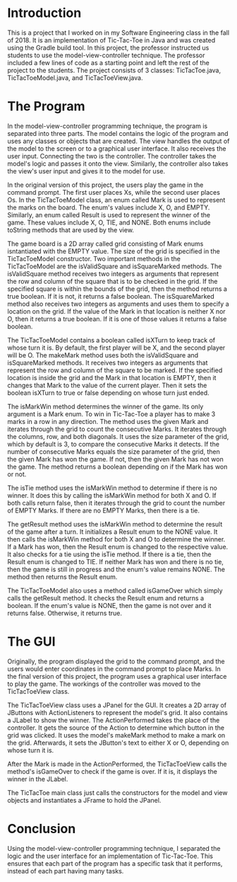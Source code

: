 # Introduction
This is a project that I worked on in my Software Engineering class in the fall of 2018. It is an implementation of Tic-Tac-Toe in Java and was created using the Gradle build tool. In this project, the professor instructed us students to use the model-view-controller technique. The professor included a few lines of code as a starting point and left the rest of the project to the students. The project consists of 3 classes: TicTacToe.java, TicTacToeModel.java, and TicTacToeView.java.
# The Program
In the model-view-controller programming technique, the program is separated into three parts. The model contains the logic of the program and uses any classes or objects that are created. The view handles the output of the model to the screen or to a graphical user interface. It also receives the user input. Connecting the two is the controller. The controller takes the model's logic and passes it onto the view. Similarly, the controller also takes the view's user input and gives it to the model for use.

In the original version of this project, the users play the game in the command prompt. The first user places Xs, while the second user places Os. In the TicTacToeModel class, an enum called Mark is used to represent the marks on the board. The enum's values include X, O, and EMPTY. Similarly, an enum called Result is used to represent the winner of the game. These values include X, O, TIE, and NONE. Both enums include toString methods that are used by the view.

The game board is a 2D array called grid consisting of Mark enums isntantiated with the EMPTY value. The size of the grid is specified in the TicTacToeModel constructor. Two important methods in the TicTacToeModel are the isValidSquare and isSquareMarked methods. The isValidSquare method receives two integers as arguments that represent the row and column of the square that is to be checked in the grid. If the specified square is within the bounds of the grid, then the method returns a true boolean. If it is not, it returns a false boolean. The isSquareMarked method also receives two integers as arguments and uses them to specify a location on the grid. If the value of the Mark in that location is neither X nor O, then it returns a true boolean. If it is one of those values it returns a false boolean.

The TicTacToeModel contains a boolean called isXTurn to keep track of whose turn it is. By default, the first player will be X, and the second player will be O. The makeMark method uses both the isValidSquare and isSquareMarked methods. It receives two integers as arguments that represent the row and column of the square to be marked. If the specified location is inside the grid and the Mark in that location is EMPTY, then it changes that Mark to the value of the current player. Then it sets the boolean isXTurn to true or false depending on whose turn just ended.

The isMarkWin method determines the winner of the game. Its only argument is a Mark enum. To win in Tic-Tac-Toe a player has to make 3 marks in a row in any direction. The method uses the given Mark and iterates through the grid to count the consecutive Marks. It iterates through the columns, row, and both diagonals. It uses the size parameter of the grid, which by default is 3, to compare the consecutive Marks it detects. If the number of consecutive Marks equals the size parameter of the grid, then the given Mark has won the game. If not, then the given Mark has not won the game. The method returns a boolean depending on if the Mark has won or not.

The isTie method uses the isMarkWin method to determine if there is no winner. It does this by calling the isMarkWin method for both X and O. If both calls return false, then it iterates through the grid to count the number of EMPTY Marks. If there are no EMPTY Marks, then there is a tie.

The getResult method uses the isMarkWin method to determine the result of the game after a turn. It initializes a Result enum to the NONE value. It then calls the isMarkWin method for both X and O to determine the winner. If a Mark has won, then the Result enum is changed to the respective value. It also checks for a tie using the isTie method. If there is a tie, then the Result enum is changed to TIE. If neither Mark has won and there is no tie, then the game is still in progress and the enum's value remains NONE. The method then returns the Result enum.

The TicTacToeModel also uses a method called isGameOver which simply calls the getResult method. It checks the Result enum and returns a boolean. If the enum's value is NONE, then the game is not over and it returns false. Otherwise, it returns true.
# The GUI
Originally, the program displayed the grid to the command prompt, and the users would enter coordinates in the command prompt to place Marks. In the final version of this project, the program uses a graphical user interface to play the game. The workings of the controller was moved to the TicTacToeView class.

The TicTacToeView class uses a JPanel for the GUI. It creates a 2D array of JButtons with ActionListeners to represent the model's grid. It also contains a JLabel to show the winner. The ActionPerformed takes the place of the controller. It gets the source of the Action to determine which button in the grid was clicked. It uses the model's makeMark method to make a mark on the grid. Afterwards, it sets the JButton's text to either X or O, depending on whose turn it is.

After the Mark is made in the ActionPerformed, the TicTacToeView calls the method's isGameOver to check if the game is over. If it is, it displays the winner in the JLabel.

The TicTacToe main class just calls the constructors for the model and view objects and instantiates a JFrame to hold the JPanel.
# Conclusion
Using the model-view-controller programming technique, I separated the logic and the user interface for an implementation of Tic-Tac-Toe. This ensures that each part of the program has a specific task that it performs, instead of each part having many tasks.
